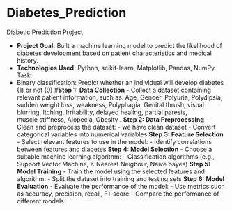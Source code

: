 # Diabetes_Prediction
Diabetic Prediction Project

- **Project Goal:** Built a machine learning model to predict the likelihood of diabetes development based on patient characteristics and medical history.
- **Technologies Used:** Python, scikit-learn, Matplotlib, Pandas, NumPy.
Task:
- Binary classification: Predict whether an individual will develop diabetes (1) or not (0)
#**Step 1: Data Collection**
           - Collect a dataset containing relevant patient information, such as:
              Age,	Gender,	Polyuria,	Polydipsia,	sudden weight loss,	weakness,	Polyphagia,	Genital thrush,	visual blurring,	Itching,	Irritability,	delayed healing,	partial paresis,	 
              muscle stiffness,	Alopecia,	Obesity	.
**Step 2: Data Preprocessing**
        - Clean and preprocess the dataset:
             - we have clean dataset
             - Convert categorical variables into numerical variables
**Step 3: Feature Selection**
       - Select relevant features to use in the model:
           - Identify correlations between features and diabetes
**Step 4: Model Selection**
       - Choose a suitable machine learning algorithm:
           - Classification algorithms (e.g., Support Vector Machine, K Nearest Neigbour, Naive bayes)
**Step 5: Model Training**
       - Train the model using the selected features and algorithm:
           - Split the dataset into training and testing sets
**Step 6: Model Evaluation**
       - Evaluate the performance of the model:
           - Use metrics such as accuracy, precision, recall, F1-score
           - Compare the performance of different models 
